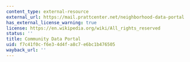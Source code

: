 ```yaml
---
content_type: external-resource
external_url: https://mail.prattcenter.net/neighborhood-data-portal
has_external_license_warning: true
license: https://en.wikipedia.org/wiki/All_rights_reserved
status: ''
title: Community Data Portal
uid: f7c41f0c-f6e3-4d4f-a8c7-e6bc1b476505
wayback_url: ''
---
```

